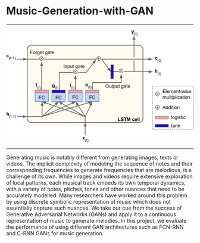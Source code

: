 # Music-Generation-with-GAN
- - -
![gan_network](GAN_Network.png)
- - -

Generating music is notably different from generating images, texts or videos. The implicit complexity of modeling the sequence of notes and their corresponding frequencies to generate frequencies that are melodious, is a challenge of its own. While images and videos require extensive exploration of local patterns, each musical track embeds its own temporal dynamics, with a variety of notes, pitches, tones and other nuances that need to be accurately modelled. Many researchers have worked around this problem by using discrete symbolic representation of music which does not essentially capture such nuances. We take our cue from the success of Generative Adversarial Networks (GANs) and apply it to a continuous representation of music to generate melodies. In this project, we evaluate the performance of using different GAN architectures such as FCN-RNN and C-RNN GANs for music generation.